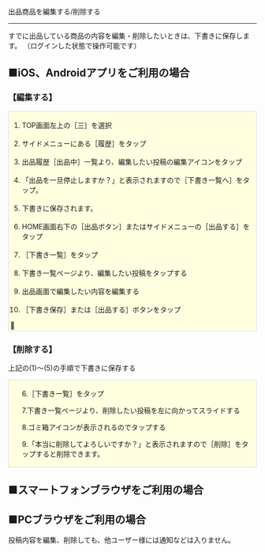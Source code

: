 <n1>出品商品を編集する/削除する</h1>
<hr>
すでに出品している商品の内容を編集・削除したいときは、下書きに保存します。  
（ログインした状態で操作可能です）

<h2>■iOS、Androidアプリをご利用の場合</h2>

<h3>【編集する】</h3>
<div style="padding: 3px 12px 3px 3px; margin-bottom: 20px; border: 1px solid #dcdcdc; background-color: #ffffe0;">
<ol>
<li>TOP画面左上の［三］を選択</li>
<br>
<li>サイドメニューにある［履歴］をタップ</li>
<br>
<li>出品履歴［出品中］一覧より、編集したい投稿の編集アイコンをタップ</li>
<br>
<li>「出品を一旦停止しますか？」と表示されますので［下書き一覧へ］をタップ。</li>
<br>
<li>下書きに保存されます。</li>
<br>
<li>HOME画面右下の［出品ボタン］またはサイドメニューの［出品する］をタップ</li>
<br>
<li>［下書き一覧］をタップ</li>
<br>
<li>下書き一覧ページより、編集したい投稿をタップする</li>
<br>
<li>出品画面で編集したい内容を編集する</li>
<br>
<li>［下書き保存］または［出品する］ボタンをタップ</li>
</ol>
</div>

### 【削除する】

上記の(1)～(5)の手順で下書きに保存する
<div style="padding: 3px 12px 3px 3px; margin-bottom: 20px; border: 1px solid #dcdcdc; background-color: #ffffe0;">
<ul>
6.［下書き一覧］をタップ

7.下書き一覧ページより、削除したい投稿を左に向かってスライドする

8.ゴミ箱アイコンが表示されるのでタップする

9.「本当に削除してよろしいですか？」と表示されますので［削除］をタップすると削除できます。
</ul>
</div>

## ■スマートフォンブラウザをご利用の場合

## ■PCブラウザをご利用の場合

投稿内容を編集、削除しても、他ユーザー様には通知などは入りません。
